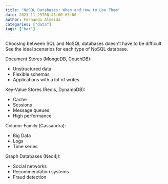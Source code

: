 ```yaml
---
title: "NoSQL Databases: When and How to Use Them"
date: 2023-11-25T08:45:00-03:00
author: Fernando Almeida
categories: ["data"]
tags: ["bar"]
---
```


Choosing between SQL and NoSQL databases doesn't have to be difficult. See the ideal scenarios for each type of NoSQL database.

Document Stores (MongoDB, CouchDB):

- Unstructured data
- Flexible schemas
- Applications with a lot of writes

Key-Value Stores (Redis, DynamoDB):

- Cache
- Sessions
- Message queues
- High performance

Column-Family (Cassandra):

- Big Data
- Logs
- Time series

Graph Databases (Neo4j):

- Social networks
- Recommendation systems
- Fraud detection
